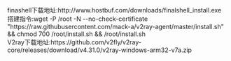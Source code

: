 <p>
finashell下载地址:http://www.hostbuf.com/downloads/finalshell_install.exe<br>搭建指令:wget -P /root -N --no-check-certificate "https://raw.githubusercontent.com/mack-a/v2ray-agent/master/install.sh" && chmod 700 /root/install.sh && /root/install.sh
<br>V2ray下载地址:https://github.com/v2fly/v2ray-core/releases/download/v4.31.0/v2ray-windows-arm32-v7a.zip
</p>
